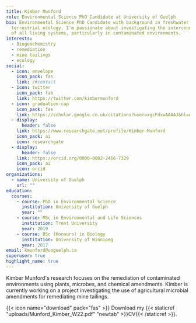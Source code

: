 ```yaml
---
title: Kimber Munford
role: Environmental Science PhD Candidate at University of Guelph
bio: Environmental Science PhD Candidate with background in freshwater and
  terrestrial ecology. I'm passionate about investigating the interconnectivity
  of all living systems, particularly in contaminated environments.
interests:
  - Biogeochemistry
  - remediation
  - mine tailings
  - ecology
social:
  - icon: envelope
    icon_pack: fas
    link: /#contact
  - icon: twitter
    icon_pack: fab
    link: https://twitter.com/kimbermunford
  - icon: graduation-cap
    icon_pack: fas
    link: https://scholar.google.co.uk/citations?user=xgcFdxwAAAAJ&hl=en
  - display:
      header: false
    link: https://www.researchgate.net/profile/Kimber-Munford
    icon_pack: ai
    icon: researchgate
  - display:
      header: false
    link: https://orcid.org/0000-0002-2416-7329
    icon_pack: ai
    icon: orcid
organizations:
  - name: University of Guelph
    url: ""
education:
  courses:
    - course: PhD in Environmental Science
      institution: University of Guelph
      year: ""
    - course: MSc in Environmental and Life Sciences
      institution: Trent University
      year: 2019
    - course: BSc (Honours) in Biology
      institution: University of Winnipeg
      year: 2017
email: kmunford@uoguelph.ca
superuser: true
highlight_name: true
---
```

Kimber Munford's research focuses on the remediation of contaminated environments using plants, microbes, and chemical amendments. Kimber is currently working on a project investigating the use of agricultural microbial amendments for remediating mine tailings. 

{{< icon name="download" pack="fas" >}} Download my {{< staticref "uploads/Munford_Kimber_W22.pdf" "newtab" >}}CV{{< /staticref >}}.